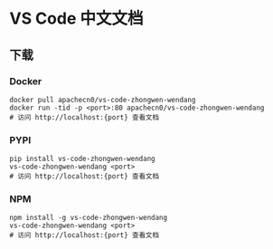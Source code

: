 # VS Code 中文文档

## 下载

### Docker

```
docker pull apachecn0/vs-code-zhongwen-wendang
docker run -tid -p <port>:80 apachecn0/vs-code-zhongwen-wendang
# 访问 http://localhost:{port} 查看文档
```

### PYPI

```
pip install vs-code-zhongwen-wendang
vs-code-zhongwen-wendang <port>
# 访问 http://localhost:{port} 查看文档
```

### NPM

```
npm install -g vs-code-zhongwen-wendang
vs-code-zhongwen-wendang <port>
# 访问 http://localhost:{port} 查看文档
```